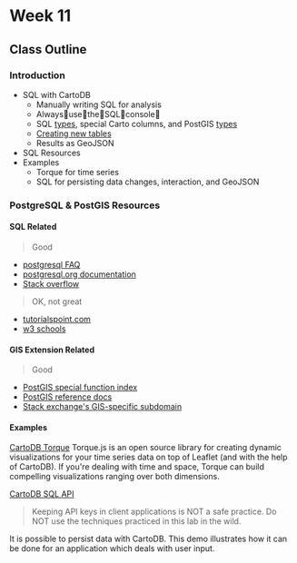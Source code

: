 # Week 11

## Class Outline

### Introduction
- SQL with CartoDB
  - Manually writing SQL for analysis
  - Always:clap:use:clap:the:clap:SQL:clap:console:clap:
  - SQL [types](https://www.postgresql.org/docs/9.5/static/datatype.html), special Carto columns, and PostGIS [types](https://postgis.net/docs/reference.html#PostGIS_Types)
  - [Creating new
    tables](https://github.com/CartoDB/cartodb/wiki/creating-tables-though-the-SQL-API)
  - Results as GeoJSON
- SQL Resources
- Examples
  - Torque for time series
  - SQL for persisting data changes, interaction, and GeoJSON

### PostgreSQL & PostGIS Resources

#### SQL Related
> Good

- [postgresql FAQ](https://wiki.postgresql.org/wiki/FAQ)
- [postgresql.org documentation](https://www.postgresql.org/docs/9.5/static/)
- [Stack overflow](http://stackoverflow.com/)

> OK, not great

- [tutorialspoint.com](http://www.tutorialspoint.com/postgresql/)
- [w3 schools](https://www.w3schools.com/sql/)


#### GIS Extension Related
> Good

- [PostGIS special function
index](https://postgis.net/docs/PostGIS_Special_Functions_Index.html)
- [PostGIS reference docs](http://postgis.net/docs/reference.html)
- [Stack exchange's GIS-specific subdomain](gis.stackexchange.com/)

#### Examples

[CartoDB Torque](./examples/torque/)
Torque.js is an open source library for creating dynamic visualizations for
your time series data on top of Leaflet (and with the help of CartoDB).
If you're dealing with time and space, Torque can build compelling
visualizations ranging over both dimensions.


[CartoDB SQL API](.examples/writing-data/)
> Keeping API keys in client applications is NOT a safe practice.
> Do NOT use the techniques practiced in this lab in the wild.

It is possible to persist data with CartoDB. This demo illustrates how
it can be done for an application which deals with user input.



